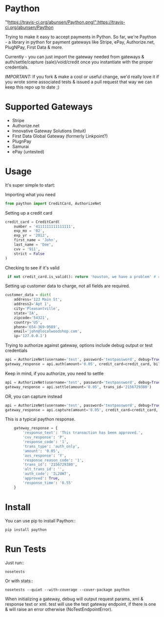 Paython
=========

"!https://travis-ci.org/abunsen/Paython.png!":https://travis-ci.org/abunsen/Paython

Trying to make it easy to accept payments in Python. So far, we're Paython - a library in python for payment gateways like Stripe, ePay, Authorize.net, PlugNPay, First Data & more.

Currently - you can just import the gateway needed from gateways & auth/settle/capture (sale)/void/credit once you instantiate with the proper credentials.

*IMPORTANT:* If you fork & make a cool or useful change, we'd really love it if you wrote some associated tests & issued a pull request that way we can keep this repo up to date ;)

Supported Gateways
==================

* Stripe
* Authorize.net
* Innovative Gateway Solutions (Intuit)
* First Data Global Gateway (formerly Linkpoint?)
* PlugnPay
* Samurai
* ePay (untested)

Usage
===========================
It's super simple to start:

Importing what you need

```py
from paython import CreditCard, AuthorizeNet
```

Setting up a credit card

```py
credit_card = CreditCard(
    number = '4111111111111111',
    exp_mo = '02',
    exp_yr = '2012',
    first_name = 'John',
    last_name = 'Doe',
    cvv = '911',
    strict = False
)
```

Checking to see if it's valid

```py
 if not credit_card.is_valid(): return 'houston, we have a problem' # checks card number + expiration date
```

Setting up customer data to charge, not all fields are required.

```py
customer_data = dict(
    address='123 Main St', 
    address2='Apt 1', 
    city='Pleasantville', 
    state='IA', 
    zipcode='54321', 
    country='US', 
    phone='654-369-9589', 
    email='john@localwoodshop.com', 
    ip='127.0.0.1')
```

Trying to authorize against gateway, options include debug output or test credentials

```py
api = AuthorizeNet(username='test', password='testpassword', debug=True, test=True)
gateway_response = api.auth(amount='0.05', credit_card=credit_card, billing_info=customer_data, shipping_info=None)
```

Keep in mind, if you authorize, you need to settle 

```py
api = AuthorizeNet(username='test', password='testpassword', debug=True, test=True)
gateway_response = api.settle(amount='0.05', trans_id='2156729380')
```

OR, you can capture instead

```py
api = AuthorizeNet(username='test', password='testpassword', debug=True, test=True)
gateway_response = api.capture(amount='0.05', credit_card=credit_card, billing_info=customer_data, shipping_info=None)
```


This is a typical paython response.

```py
    gateway_response = {
        'response_text': 'This transaction has been approved.',
        'cvv_response': 'P',
        'response_code': '1',
        'trans_type': 'auth_only',
        'amount': '0.05',
        'avs_response': 'Y',
        'response_reason_code': '1',
        'trans_id': '2156729380',
        'alt_trans_id': '',
        'auth_code': 'IL2UW7',
        'approved': True,
        'response_time': '0.55'
    }
```

Install
=======

You can use pip to install Paython::

    pip install paython

Run Tests
=========

Just run::

    nosetests

Or with stats::

    nosetests --quiet --with-coverage --cover-package paython

When initializing a gateway, debug will output request params, xml & response text or xml. test will use the test gateway endpoint, if there is one & will raise an error otherwise (NoTestEndpointError). 

